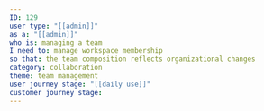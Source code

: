 ```yaml
---
ID: 129
user type: "[[admin]]"
as a: "[[admin]]"
who is: managing a team
I need to: manage workspace membership
so that: the team composition reflects organizational changes
category: collaboration
theme: team management
user journey stage: "[[daily use]]"
customer journey stage:
---
```

